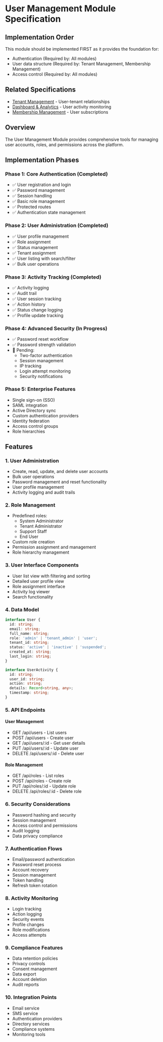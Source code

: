 # User Management Module Specification

## Implementation Order
This module should be implemented FIRST as it provides the foundation for:
- Authentication (Required by: All modules)
- User data structure (Required by: Tenant Management, Membership Management)
- Access control (Required by: All modules)

## Related Specifications
- [Tenant Management](./tenant-management.md) - User-tenant relationships
- [Dashboard & Analytics](./dashboard.md) - User activity monitoring
- [Membership Management](./membership-management.md) - User subscriptions

## Overview
The User Management Module provides comprehensive tools for managing user accounts, roles, and permissions across the platform.

## Implementation Phases

### Phase 1: Core Authentication (Completed)
- ✅ User registration and login
- ✅ Password management
- ✅ Session handling
- ✅ Basic role management
- ✅ Protected routes
- ✅ Authentication state management

### Phase 2: User Administration (Completed)
- ✅ User profile management
- ✅ Role assignment
- ✅ Status management
- ✅ Tenant assignment
- ✅ User listing with search/filter
- ✅ Bulk user operations

### Phase 3: Activity Tracking (Completed)
- ✅ Activity logging
- ✅ Audit trail
- ✅ User session tracking
- ✅ Action history
- ✅ Status change logging
- ✅ Profile update tracking

### Phase 4: Advanced Security (In Progress)
- ✅ Password reset workflow
- ✅ Password strength validation
- 🔄 Pending:
  - Two-factor authentication
  - Session management
  - IP tracking
  - Login attempt monitoring
  - Security notifications

### Phase 5: Enterprise Features
- Single sign-on (SSO)
- SAML integration
- Active Directory sync
- Custom authentication providers
- Identity federation
- Access control groups
- Role hierarchies

## Features

### 1. User Administration
- Create, read, update, and delete user accounts
- Bulk user operations
- Password management and reset functionality
- User profile management
- Activity logging and audit trails

### 2. Role Management
- Predefined roles:
  - System Administrator
  - Tenant Administrator
  - Support Staff
  - End User
- Custom role creation
- Permission assignment and management
- Role hierarchy management

### 3. User Interface Components
- User list view with filtering and sorting
- Detailed user profile view
- Role assignment interface
- Activity log viewer
- Search functionality

### 4. Data Model

```typescript
interface User {
  id: string;
  email: string;
  full_name: string;
  role: 'admin' | 'tenant_admin' | 'user';
  tenant_id: string;
  status: 'active' | 'inactive' | 'suspended';
  created_at: string;
  last_login: string;
}

interface UserActivity {
  id: string;
  user_id: string;
  action: string;
  details: Record<string, any>;
  timestamp: string;
}
```

### 5. API Endpoints

#### User Management
- GET /api/users - List users
- POST /api/users - Create user
- GET /api/users/:id - Get user details
- PUT /api/users/:id - Update user
- DELETE /api/users/:id - Delete user

#### Role Management
- GET /api/roles - List roles
- POST /api/roles - Create role
- PUT /api/roles/:id - Update role
- DELETE /api/roles/:id - Delete role

### 6. Security Considerations
- Password hashing and security
- Session management
- Access control and permissions
- Audit logging
- Data privacy compliance

### 7. Authentication Flows
- Email/password authentication
- Password reset process
- Account recovery
- Session management
- Token handling
- Refresh token rotation

### 8. Activity Monitoring
- Login tracking
- Action logging
- Security events
- Profile changes
- Role modifications
- Access attempts

### 9. Compliance Features
- Data retention policies
- Privacy controls
- Consent management
- Data export
- Account deletion
- Audit reports

### 10. Integration Points
- Email service
- SMS service
- Authentication providers
- Directory services
- Compliance systems
- Monitoring tools